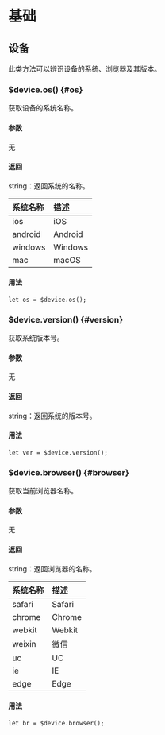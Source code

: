 # 基础

## 设备
此类方法可以辨识设备的系统、浏览器及其版本。

### $device.os() {#os}
获取设备的系统名称。

#### 参数
无

#### 返回
string：返回系统的名称。

| 系统名称 | 描述 |
| :--- | :--- |
| ios | iOS |
| android | Android |
| windows | Windows |
| mac | macOS |

#### 用法
```
let os = $device.os();
```

### $device.version() {#version}
获取系统版本号。

#### 参数
无

#### 返回
string：返回系统的版本号。

#### 用法
```
let ver = $device.version();
```

### $device.browser() {#browser}
获取当前浏览器名称。

#### 参数
无

#### 返回
string：返回浏览器的名称。

| 系统名称 | 描述 |
| :--- | :--- |
| safari | Safari |
| chrome | Chrome |
| webkit | Webkit |
| weixin | 微信 |
| uc | UC |
| ie | IE |
| edge | Edge |

#### 用法
```
let br = $device.browser();
```
